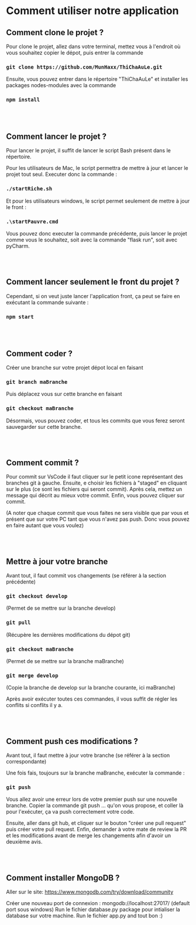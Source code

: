 # Comment utiliser notre application

## Comment clone le projet ?

Pour clone le projet, allez dans votre terminal, mettez vous à l'endroit où vous souhaitez copier le dépot, puis entrer la commande

### `git clone https://github.com/MunHaxx/ThiChaAuLe.git`

Ensuite, vous pouvez entrer dans le répertoire "ThiChaAuLe" et installer les packages nodes-modules avec la commande

### `npm install`

<br><br>

## Comment lancer le projet ?
Pour lancer le projet, il suffit de lancer le script Bash présent dans le répertoire. 

Pour les utilisateurs de Mac, le script permettra de mettre à jour et lancer le projet tout seul. Executer donc la commande :

### `./startRiche.sh`

Et pour les utilisateurs windows, le script permet seulement de mettre à jour le front :
### `.\startPauvre.cmd`

Vous pouvez donc executer la commande précédente, puis lancer le projet comme vous le souhaitez, soit avec la commande "flask run", soit avec pyCharm.


<br><br>

## Comment lancer seulement le front du projet ?
Cependant, si on veut juste lancer l'application front, ça peut se faire en exécutant la commande suivante :

### `npm start` 

<br><br>

## Comment coder ?
Créer une branche sur votre projet dépot local en faisant 
### `git branch maBranche`

Puis déplacez vous sur cette branche en faisant

### `git checkout maBranche`

Désormais, vous pouvez coder, et tous les commits que vous ferez seront sauvegarder sur cette branche.

<br><br>

## Comment commit ?

Pour commit sur VsCode il faut cliquer sur le petit icone représentant des branches git à gauche. Ensuite, e choisir les fichiers à "staged" en cliquant sur le plus (ce sont les fichiers qui seront commit). Après cela, mettez un message qui décrit au mieux votre commit. Enfin, vous pouvez cliquer sur commit.

(A noter que chaque commit que vous faites ne sera visible que par vous et présent que sur votre PC tant que vous n'avez pas push. Donc vous pouvez en faire autant que vous voulez)

<br><br>

## Mettre à jour votre branche
Avant tout, il faut commit vos changements (se référer à la section précédente)

### `git checkout develop`
(Permet de se mettre sur la branche develop)

### `git pull`
(Récupère les dernières modifications du dépot git)

### `git checkout maBranche`
(Permet de se mettre sur la branche maBranche)

### `git merge develop`
(Copie la branche de develop sur la branche courante, ici maBranche)

Après avoir exécuter toutes ces commandes, il vous suffit de régler les conflits si conflits il y a. 

<br><br>

## Comment push ces modifications ?

Avant tout, il faut mettre à jour votre branche (se référer à la section correspondante)

Une fois fais, toujours sur la branche maBranche, exécuter la commande :

### `git push`
 
Vous allez avoir une erreur lors de votre premier push sur une nouvelle branche. Copier la commande git push ... qu'on vous propose, et coller là pour l'exécuter, ça va push correctement votre code.

Ensuite, aller dans git hub, et cliquer sur le bouton "créer une pull request" puis créer votre pull request. Enfin, demander à votre mate de review la PR et les modifications avant de merge les changements afin d'avoir un deuxième avis.  


<br><br>

## Comment installer MongoDB ?

Aller sur le site:
https://www.mongodb.com/try/download/community

Créer une nouveau port de connexion : mongodb://localhost:27017/ (default port sous windows)
Run le fichier database.py package pour intialiser la database sur votre machine.
Run le fichier app.py and tout bon :)
